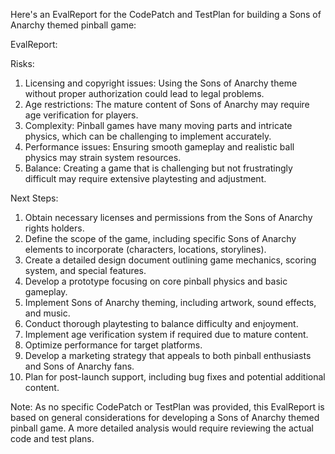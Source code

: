 Here's an EvalReport for the CodePatch and TestPlan for building a Sons of Anarchy themed pinball game:

EvalReport:

Risks:
1. Licensing and copyright issues: Using the Sons of Anarchy theme without proper authorization could lead to legal problems.
2. Age restrictions: The mature content of Sons of Anarchy may require age verification for players.
3. Complexity: Pinball games have many moving parts and intricate physics, which can be challenging to implement accurately.
4. Performance issues: Ensuring smooth gameplay and realistic ball physics may strain system resources.
5. Balance: Creating a game that is challenging but not frustratingly difficult may require extensive playtesting and adjustment.

Next Steps:
1. Obtain necessary licenses and permissions from the Sons of Anarchy rights holders.
2. Define the scope of the game, including specific Sons of Anarchy elements to incorporate (characters, locations, storylines).
3. Create a detailed design document outlining game mechanics, scoring system, and special features.
4. Develop a prototype focusing on core pinball physics and basic gameplay.
5. Implement Sons of Anarchy theming, including artwork, sound effects, and music.
6. Conduct thorough playtesting to balance difficulty and enjoyment.
7. Implement age verification system if required due to mature content.
8. Optimize performance for target platforms.
9. Develop a marketing strategy that appeals to both pinball enthusiasts and Sons of Anarchy fans.
10. Plan for post-launch support, including bug fixes and potential additional content.

Note: As no specific CodePatch or TestPlan was provided, this EvalReport is based on general considerations for developing a Sons of Anarchy themed pinball game. A more detailed analysis would require reviewing the actual code and test plans.